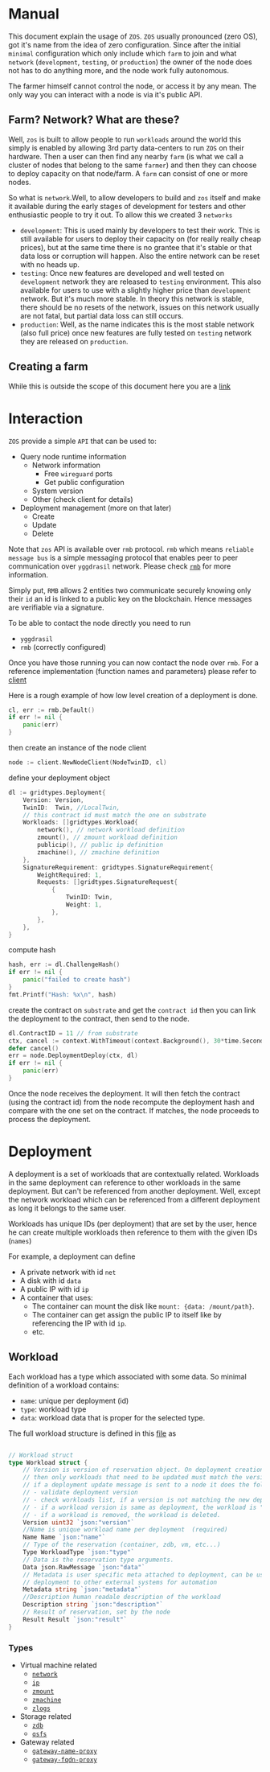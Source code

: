 # Manual
This document explain the usage of `ZOS`. `ZOS` usually pronounced (zero OS), got it's name from the idea of zero configuration. Since after the initial `minimal` configuration which only include which `farm` to join and what `network` (`development`, `testing`, or `production`) the owner of the node does not has to do anything more, and the node work fully autonomous.

The farmer himself cannot control the node, or access it by any mean. The only way you can interact with a node is via it's public API.

## Farm? Network? What are these?
Well, `zos` is built to allow people to run `workloads` around the world this simply is enabled by allowing 3rd party data-centers to run `ZOS` on their hardware. Then a user can then find any nearby `farm` (is what we call a cluster of nodes that belong to the same `farmer`) and then they can choose to deploy capacity on that node/farm. A `farm` can consist of one or more nodes.

So what is `network`.Well, to allow developers to build and `zos` itself and make it available during the early stages of development for testers and other enthusiastic people to try it out. To allow this we created 3 `networks`
- `development`: This is used mainly by developers to test their work. This is still available for users to deploy their capacity on (for really really cheap prices), but at the same time there is no grantee that it's stable or that data loss or corruption will happen. Also the entire network can be reset with no heads up.
- `testing`: Once new features are developed and well tested on `development` network they are released to `testing` environment. This also available for users to use with a slightly higher price than `development` network. But it's much more stable. In theory this network is stable, there should be no resets of the network, issues on this network usually are not fatal, but partial data loss can still occurs.
- `production`: Well, as the name indicates this is the most stable network (also full price) once new features are fully tested on `testing` network they are released on `production`.

## Creating a farm
While this is outside the scope of this document here you are a [link](https://library.threefold.me/info/manual/#/manual__create_farm)

# Interaction
`ZOS` provide a simple `API` that can be used to:
- Query node runtime information
  - Network information
    - Free `wireguard` ports
    - Get public configuration
  - System version
  - Other (check client for details)
- Deployment management (more on that later)
  - Create
  - Update
  - Delete

Note that `zos` API is available over `rmb` protocol. `rmb` which means `reliable message bus` is a simple messaging protocol that enables peer to peer communication over `yggdrasil` network. Please check [`rmb`](https://github.com/threefoldtech/rmb) for more information.

Simply put, `RMB` allows 2 entities two communicate securely knowing only their `id` an id is linked to a public key on the blockchain. Hence messages are verifiable via a signature.

To be able to contact the node directly you need to run
- `yggdrasil`
- `rmb` (correctly configured)

Once you have those running you can now contact the node over `rmb`. For a reference implementation (function names and parameters) please refer to [client](../../client/)

Here is a rough example of how low level creation of a deployment is done.

```go
cl, err := rmb.Default()
if err != nil {
	panic(err)
}
```
then create an instance of the node client
```go
node := client.NewNodeClient(NodeTwinID, cl)
```
define your deployment object
```go
dl := gridtypes.Deployment{
	Version: Version,
	TwinID:  Twin, //LocalTwin,
	// this contract id must match the one on substrate
	Workloads: []gridtypes.Workload{
		network(), // network workload definition
		zmount(), // zmount workload definition
		publicip(), // public ip definition
		zmachine(), // zmachine definition
	},
	SignatureRequirement: gridtypes.SignatureRequirement{
		WeightRequired: 1,
		Requests: []gridtypes.SignatureRequest{
			{
				TwinID: Twin,
				Weight: 1,
			},
		},
	},
}
```
compute hash
```go
hash, err := dl.ChallengeHash()
if err != nil {
	panic("failed to create hash")
}
fmt.Printf("Hash: %x\n", hash)
```
create the contract on `substrate` and get the `contract id` then you can link the deployment to the contract, then send to the node.

```go
dl.ContractID = 11 // from substrate
ctx, cancel := context.WithTimeout(context.Background(), 30*time.Second)
defer cancel()
err = node.DeploymentDeploy(ctx, dl)
if err != nil {
	panic(err)
}
```

Once the node receives the deployment. It will then fetch the contract (using the contract id) from the node recompute the deployment hash and compare with the one set on the contract. If matches, the node proceeds to process the deployment.

# Deployment
A deployment is a set of workloads that are contextually related. Workloads in the same deployment can reference to other workloads in the same deployment. But can't be referenced from another deployment. Well, except the network workload which can be referenced from a different deployment as long it belongs to the same user.

Workloads has unique IDs (per deployment) that are set by the user, hence he can create multiple workloads then reference to them with the given IDs (`names`)

For example, a deployment can define
- A private network with id `net`
- A disk with id `data`
- A public IP with id `ip`
- A container that uses:
  - The container can mount the disk like `mount: {data: /mount/path}`.
  - The container can get assign the public IP to itself like by referencing the IP with id `ip`.
  - etc.

## Workload
Each workload has a type which associated with some data. So minimal definition of a workload contains:
- `name`: unique per deployment (id)
- `type`: workload type
- `data`: workload data that is proper for the selected type.

The full workload structure is defined in this [file](../../pkg/gridtypes/workload.go) as
```go

// Workload struct
type Workload struct {
	// Version is version of reservation object. On deployment creation, version must be 0
	// then only workloads that need to be updated must match the version of the deployment object.
	// if a deployment update message is sent to a node it does the following:
	// - validate deployment version
	// - check workloads list, if a version is not matching the new deployment version, the workload is untouched
	// - if a workload version is same as deployment, the workload is "updated"
	// - if a workload is removed, the workload is deleted.
	Version uint32 `json:"version"`
	//Name is unique workload name per deployment  (required)
	Name Name `json:"name"`
	// Type of the reservation (container, zdb, vm, etc...)
	Type WorkloadType `json:"type"`
	// Data is the reservation type arguments.
	Data json.RawMessage `json:"data"`
	// Metadata is user specific meta attached to deployment, can be used to link this
	// deployment to other external systems for automation
	Metadata string `json:"metadata"`
	//Description human readale description of the workload
	Description string `json:"description"`
	// Result of reservation, set by the node
	Result Result `json:"result"`
}
```

### Types
- Virtual machine related
  - [`network`](network/readme.md)
  - [`ip`](ip/readme.md)
  - [`zmount`](zmount/readme.md)
  - [`zmachine`](zmachine/readme.md)
  - [`zlogs`](zlogs/readme.me)
- Storage related
  - [`zdb`](zdb/readme.md)
  - [`qsfs`](qsfs/readme.md)
- Gateway related
  - [`gateway-name-proxy`](gateway/name-proxy.md)
  - [`gateway-fqdn-proxy`]((gateway/fqdn-proxy.md))

